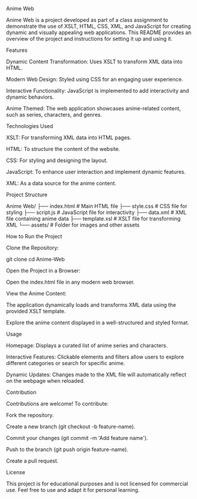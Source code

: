 Anime Web

Anime Web is a project developed as part of a class assignment to demonstrate the use of XSLT, HTML, CSS, XML, and JavaScript for creating dynamic and visually appealing web applications. This README provides an overview of the project and instructions for setting it up and using it.

Features

Dynamic Content Transformation: Uses XSLT to transform XML data into HTML.

Modern Web Design: Styled using CSS for an engaging user experience.

Interactive Functionality: JavaScript is implemented to add interactivity and dynamic behaviors.

Anime Themed: The web application showcases anime-related content, such as series, characters, and genres.

Technologies Used

XSLT: For transforming XML data into HTML pages.

HTML: To structure the content of the website.

CSS: For styling and designing the layout.

JavaScript: To enhance user interaction and implement dynamic features.

XML: As a data source for the anime content.

Project Structure

Anime Web/
├── index.html           # Main HTML file
├── style.css           # CSS file for styling
├── script.js           # JavaScript file for interactivity
├── data.xml            # XML file containing anime data
├── template.xsl        # XSLT file for transforming XML
└── assets/             # Folder for images and other assets

How to Run the Project

Clone the Repository:

git clone <repository-url>
cd Anime-Web

Open the Project in a Browser:

Open the index.html file in any modern web browser.

View the Anime Content:

The application dynamically loads and transforms XML data using the provided XSLT template.

Explore the anime content displayed in a well-structured and styled format.

Usage

Homepage: Displays a curated list of anime series and characters.

Interactive Features: Clickable elements and filters allow users to explore different categories or search for specific anime.

Dynamic Updates: Changes made to the XML file will automatically reflect on the webpage when reloaded.

Contribution

Contributions are welcome! To contribute:

Fork the repository.

Create a new branch (git checkout -b feature-name).

Commit your changes (git commit -m 'Add feature name').

Push to the branch (git push origin feature-name).

Create a pull request.

License

This project is for educational purposes and is not licensed for commercial use. Feel free to use and adapt it for personal learning.
